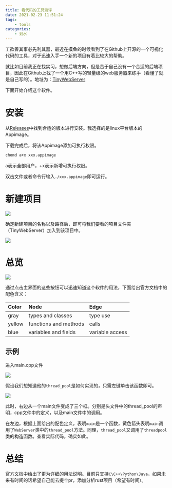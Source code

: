 ```yaml
---
title: 看代码的工具测评
date: 2021-02-23 11:51:24
tags: 
	- tools
categories: 
	- 划水
---
```


工欲善其事必先利其器，最近在摸鱼的时候看到了在Github上开源的一个可视化代码的工具，对于迅速入手一个新的项目有着比较大的帮助。

<!--more-->

就比如目前我正在找实习，想做后端方向，但是苦于自己没有一个合适的后端项目，因此在Github上找了一个用C++写的轻量级的web服务器来练手（看懂了就是自己写的）。地址为：[TinyWebServer](https://github.com/qinguoyi/TinyWebServer)

下面开始介绍这个软件。

# 安装

从[Releases](https://github.com/CoatiSoftware/Sourcetrail/releases/tag/2020.4.35)中找到合适的版本进行安装。我选择的是linux平台版本的Appimage。

下载完成后，将该Appimage添加可执行权限。

```sh
chomd a+x xxx.appimage
```

a表示全部用户，+x表示新增可执行权限。

双击文件或者命令行输入`./xxx.appimage`即可运行。

# 新建项目

![](https://lincyaw.xyz/blogimg/new.png)

确定新建项目的名称以及路径后，即可将我们要看的项目文件夹（TinyWebServer）加入到该项目中。

![](https://lincyaw.xyz/blogimg/add.png)

# 总览

![](https://lincyaw.xyz/blogimg/overview.png)

通过点击主界面的这些按钮可以迅速知道这个软件的用法，下面给出官方文档中的配色含义：

| Color  | Node                  | Edge            |
| :----- | :-------------------- | :-------------- |
| gray   | types and classes     | type use        |
| yellow | functions and methods | calls           |
| blue   | variables and fields  | variable access |

## 示例

进入main.cpp文件

![](https://lincyaw.xyz/blogimg/maincpp.png)

假设我们想知道他的`thread_pool`是如何实现的，只需左键单击该函数即可。

![](https://lincyaw.xyz/blogimg/click_threadpool.png)

此时，右边从一个main文件变成了三个框。分别是头文件中的thread_pool的声明，cpp文件中的定义，以及main文件中的调用。

在左边，根据上面给出的配色定义，表明`main`是一个函数，黄色箭头表明`main`调用了`WebServer`类中的`thread_pool`方法。同理，`thread_pool`又调用了`threadpool`类的构造函数。查看实际代码，确实如此。

# 总结

[官方文档](https://www.sourcetrail.com/documentation/#GettingStarted)中给出了更为详细的用法说明。目前只支持`C\C++\Python\Java`，如果未来有时间的话希望自己能去提个pr，添加分析rust项目（希望有时间）。
